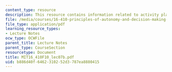 ```yaml
---
content_type: resource
description: This resource contains information related to activity planning.
file: /media/courses/16-410-principles-of-autonomy-and-decision-making-fall-2010/b886d40f6462310252d3787ea8880415_MIT16_410F10_lec07b.pdf
file_type: application/pdf
learning_resource_types:
- Lecture Notes
ocw_type: OCWFile
parent_title: Lecture Notes
parent_type: CourseSection
resourcetype: Document
title: MIT16_410F10_lec07b.pdf
uid: b886d40f-6462-3102-52d3-787ea8880415
---
```

